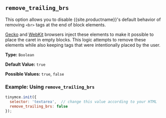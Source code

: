 ## `remove_trailing_brs`

This option allows you to disable {{site.productname}}'s default behavior of removing `<br>` tags at the end of block elements.

[Gecko](https://en.wikipedia.org/wiki/Gecko_(software)) and [WebKit](https://en.wikipedia.org/wiki/WebKit) browsers inject these elements to make it possible to place the caret in empty blocks. This logic attempts to remove these elements while also keeping tags that were intentionally placed by the user.

**Type:** `Boolean`

**Default Value:** `true`

**Possible Values:** `true`, `false`

### Example: Using `remove_trailing_brs`

```js
tinymce.init({
  selector: 'textarea',  // change this value according to your HTML
  remove_trailing_brs: false
});
```
